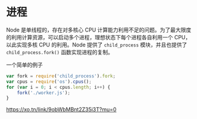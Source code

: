 # 进程

Node 是单线程的，存在对多核心 CPU 计算能力利用不足的问题。为了最大限度的利用计算资源，可以启动多个进程，理想状态下每个进程各自利用一个 CPU，以此实现多核 CPU 的利用。Node 提供了 `child_process` 模块，并且也提供了 `child_process.fork()` 函数实现进程的复制。

一个简单的例子

```js
var fork = require('child_process').fork;
var cpus = require('os').cpus();
for (var i = 0; i < cpus.length; i++) {
    fork('./worker.js');
}
```

https://xo.tn/link/9obWbMBnt2Z35i3T?mu=0